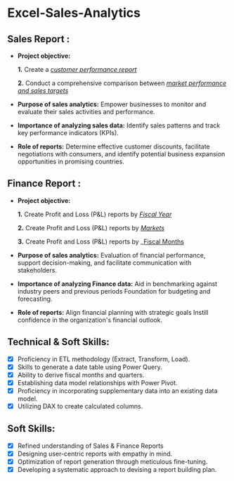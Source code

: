 # Excel-Sales-Analytics

## Sales Report :


- **Project objective:** 

    **1.** Create a _[customer performance report](https://github.com/ushaayadav/Excel-Sales-Analytics/blob/main/Customer%20Performance%20Report.pdf)_ 

    **2.** Conduct a comprehensive comparison between _[market performance and sales targets](https://github.com/ushaayadav/Excel-Sales-Analytics/blob/main/Market%20Performance%20vs%20Target%20Report.pdf)_

- **Purpose of sales analytics:** Empower businesses to monitor and evaluate their sales activities and performance.

- **Importance of analyzing sales data:** Identify sales patterns and track key performance indicators (KPIs).

- **Role of reports:** Determine effective customer discounts, facilitate negotiations with consumers, and identify potential business expansion opportunities in promising countries.


## Finance Report :

- **Project objective:** 

    **1.** Create Profit and Loss (P&L) reports by _[Fiscal Year](https://github.com/ushaayadav/Excel-Sales-Analytics/blob/main/P%20%26%20L%20By%20Fiscal%20Year.pdf)_ 

   **2.** Create Profit and Loss (P&L) reports by _[Markets](https://github.com/ushaayadav/Excel-Sales-Analytics/blob/main/P%26L%20Statement%20by%20Markets.pdf)_

   **3.** Create Profit and Loss (P&L) reports by _[Fiscal Months](https://github.com/ushaayadav/Excel-Sales-Analytics/blob/main/P%20%26%20L%20By%20Months.pdf)
- **Purpose of sales analytics:** Evaluation of financial performance, support decision-making, and facilitate communication with stakeholders.

- **Importance of analyzing Finance data:** Aid in benchmarking against industry peers and previous periods Foundation for budgeting and forecasting.

- **Role of reports:** Align financial planning with strategic goals Instill confidence in the organization's financial outlook.


## Technical & Soft Skills:
- [x]	Proficiency in ETL methodology (Extract, Transform, Load).
- [x]	Skills to generate a date table using Power Query.
- [x]	Ability to derive fiscal months and quarters.
- [x]	Establishing data model relationships with Power Pivot.
- [x]	Proficiency in incorporating supplementary data into an existing data model.
- [x]	Utilizing DAX to create calculated columns.

## Soft Skills:
- [x]	Refined understanding of Sales & Finance Reports
- [x]	Designing user-centric reports with empathy in mind.
- [x]	Optimization of report generation through meticulous fine-tuning.
- [x]	Developing a systematic approach to devising a report building plan.
